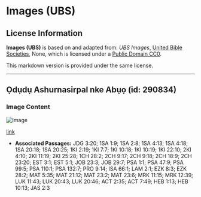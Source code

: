 # Images (UBS)

## License Information

**Images (UBS)** is based on and adapted from: _UBS Images_, [United Bible Societies](https://unitedbiblesocieties.org/), None, which is licensed under a [Public Domain CC0](https://creativecommons.org/public-domain/cc0/).

This markdown version is provided under the same license.



--------------------------------

## Ọdụdụ Ashurnasirpal nke Abụọ (id: 290834)

### Image Content

![Image](https://cdn.aquifer.bible/aquifer-content/resources/Media/WEB-0042_ashurnasirpal_II_throne.jpg)

[link](https://cdn.aquifer.bible/aquifer-content/resources/Media/WEB-0042_ashurnasirpal_II_throne.jpg)

* **Associated Passages:** JDG 3:20; 1SA 1:9; 1SA 2:8; 1SA 4:13; 1SA 4:18; 1SA 20:18; 1SA 20:25; 1KI 2:19; 1KI 7:7; 1KI 10:18; 1KI 10:19; 1KI 22:10; 2KI 4:10; 2KI 11:19; 2KI 25:28; 1CH 28:2; 2CH 9:17; 2CH 9:18; 2CH 18:9; 2CH 23:20; EST 3:1; EST 5:1; JOB 23:3; JOB 29:7; PSA 1:1; PSA 47:9; PSA 99:5; PSA 110:1; PSA 132:7; PRO 9:14; ISA 66:1; LAM 2:1; EZK 8:3; EZK 28:2; MAT 5:35; MAT 21:12; MAT 23:2; MAT 23:6; MRK 11:15; MRK 12:39; LUK 11:43; LUK 20:43; LUK 20:46; ACT 2:35; ACT 7:49; HEB 1:13; HEB 10:13; JAS 2:3

